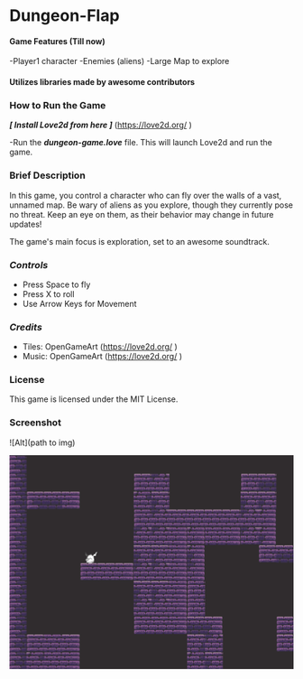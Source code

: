 # **Dungeon-Flap**

#### Game Features (Till now)

-Player1 character
-Enemies (aliens)
-Large Map to explore

#### Utilizes libraries made by awesome contributors

### **How to Run the Game**

***[ Install Love2d from here ]***  (https://love2d.org/ )

-Run the ***dungeon-game.love*** file. This will launch Love2d and run the game.

### Brief Description
In this game, you control a character who can fly over the walls of a vast, unnamed map. Be wary of aliens as you explore, though they currently pose no threat. Keep an eye on them, as their behavior may change in future updates!

The game's main focus is exploration, set to an awesome soundtrack.

### ***Controls***

- Press Space to fly
- Press X to roll
- Use Arrow Keys for Movement


### ***Credits***
- Tiles: OpenGameArt (https://love2d.org/  )
- Music: OpenGameArt  (https://love2d.org/  )


### License
This game is licensed under the MIT License.

### Screenshot

![Alt](path to img)

![Image](/screenshots/sc-1.PNG)
